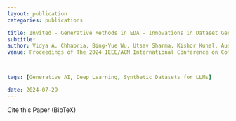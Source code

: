 ```yaml
---
layout: publication
categories: publications

title: Invited - Generative Methods in EDA - Innovations in Dataset Generation and EDA Tool Assistants.
subtitle:
author: Vidya A. Chhabria, Bing-Yue Wu, Utsav Sharma, Kishor Kunal, Austin Rovinski, and Sachin S. Sapatnekar
venue: Proceedings of The 2024 IEEE/ACM International Conference on Computer-Aided Design



tags: [Generative AI, Deep Learning, Synthetic Datasets for LLMs]

date: 2024-07-29
---
```




<div class="language-plaintext highlighter-rouge">
  Cite this Paper (BibTeX)
  <div class="highlight">
  <pre  style="overflow-x:hidden">

</pre></div></div>